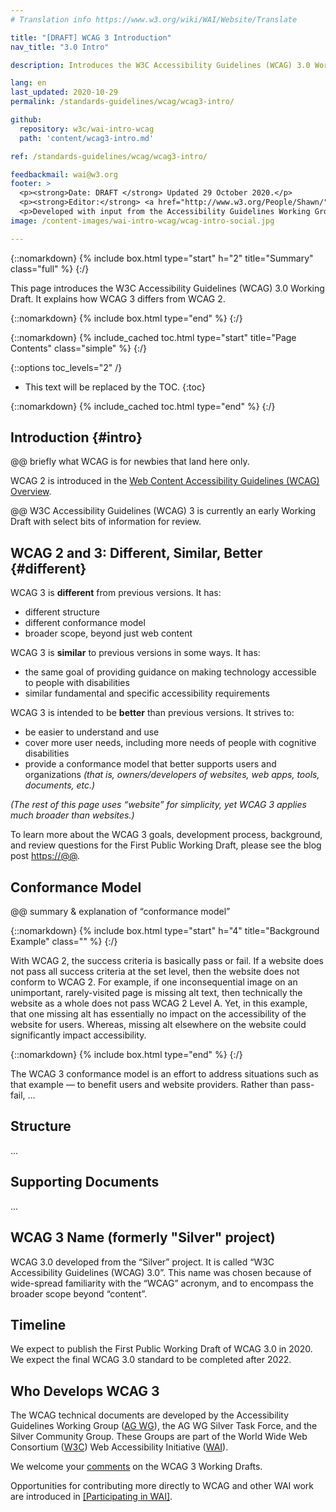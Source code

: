 ```yaml
---
# Translation info https://www.w3.org/wiki/WAI/Website/Translate

title: "[DRAFT] WCAG 3 Introduction"
nav_title: "3.0 Intro"

description: Introduces the W3C Accessibility Guidelines (WCAG) 3.0 Working Draft. WCAG documents explain how to make the web more accessible to people with disabilities.

lang: en
last_updated: 2020-10-29
permalink: /standards-guidelines/wcag/wcag3-intro/

github:
  repository: w3c/wai-intro-wcag
  path: 'content/wcag3-intro.md'

ref: /standards-guidelines/wcag/wcag3-intro/

feedbackmail: wai@w3.org
footer: >
  <p><strong>Date: DRAFT </strong> Updated 29 October 2020.</p>
  <p><strong>Editor:</strong> <a href="http://www.w3.org/People/Shawn/">Shawn Lawton Henry</a>. Contributors: Jeanne Spellman.</p>
  <p>Developed with input from the Accessibility Guidelines Working Group (<a href="https://www.w3.org/WAI/about/groups/agwg/">AG WG</a>), Silver Task Force and Community Group, and the Education and Outreach Working Group (<a href="https://www.w3.org/WAI/about/groups/eowg/">EOWG</a>).</p>
image: /content-images/wai-intro-wcag/wcag-intro-social.jpg

---
```


{::nomarkdown}
{% include box.html type="start" h="2" title="Summary" class="full" %}
{:/}

This page introduces the W3C Accessibility Guidelines (WCAG) 3.0 Working Draft. It explains how WCAG 3 differs from WCAG 2.

{::nomarkdown}
{% include box.html type="end" %}
{:/}

{::nomarkdown}
{% include_cached toc.html type="start" title="Page Contents" class="simple" %}
{:/}

{::options toc_levels="2" /}

-   This text will be replaced by the TOC.
{:toc}

{::nomarkdown}
{% include_cached toc.html type="end" %}
{:/}

## Introduction {#intro}

@@ briefly what WCAG is for newbies that land here only.

WCAG 2 is introduced in the [Web Content Accessibility Guidelines (WCAG) Overview](https://www.w3.org/WAI/standards-guidelines/wcag/).

@@ W3C Accessibility Guidelines (WCAG) 3 is currently an early Working Draft with select bits of information for review.

## WCAG 2 and 3: Different, Similar, Better {#different}

WCAG 3 is **different** from previous versions. It has:
* different structure
* different conformance model
* broader scope, beyond just web content

WCAG 3 is **similar** to previous versions in some ways. It has:
* the same goal of providing guidance on making technology accessible to people with disabilities
* similar fundamental and specific accessibility requirements

WCAG 3 is intended to be **better** than previous versions. It strives to:
* be easier to understand and use
* cover more user needs, including more needs of people with cognitive disabilities
* provide a conformance model that better supports users and organizations _(that is, owners/developers of websites, web apps, tools, documents, etc.)_

_(The rest of this page uses “website” for simplicity, yet WCAG 3 applies much broader than websites.)_

To learn more about the WCAG 3 goals, development process, background, and review questions for the First Public Working Draft, please see the blog post [https://@@]( @@title).

## Conformance Model

@@ summary & explanation of “conformance model”

{::nomarkdown}
{% include box.html type="start" h="4" title="Background Example" class="" %}
{:/}

With WCAG 2, the success criteria is basically pass or fail. If a website does not pass all success criteria at the set level, then the website does not conform to WCAG 2. For example, if one inconsequential image on an unimportant, rarely-visited page is missing alt text, then technically the website as a whole does not pass WCAG 2 Level A. Yet, in this example, that one missing alt has essentially no impact on the accessibility of the website for users. Whereas, missing alt elsewhere on the website could significantly impact accessibility.

{::nomarkdown}
{% include box.html type="end" %}
{:/}

The WCAG 3 conformance model is an effort to address situations such as that example &mdash; to benefit users and website providers. Rather than pass-fail, …

## Structure
...

## Supporting Documents
...

## WCAG 3 Name (formerly "Silver" project)

WCAG 3.0 developed from the “Silver” project. It is called “W3C Accessibility Guidelines (WCAG) 3.0”. This name was chosen because of wide-spread familiarity with the “WCAG” acronym, and to encompass the broader scope beyond “content”.

## Timeline

We expect to publish the First Public Working Draft of WCAG 3.0 in 2020. We expect the final WCAG 3.0 standard to be completed after 2022.

## Who Develops WCAG 3

The WCAG technical documents are developed by the Accessibility Guidelines Working Group ([AG WG](https://www.w3.org/WAI/GL/)), the AG WG Silver Task Force, and the Silver Community Group. These Groups are part of the World Wide Web Consortium ([W3C](http://www.w3.org)) Web Accessibility Initiative ([WAI](https://www.w3.org/WAI/)).

We welcome your [comments](/standards-guidelines/wcag/commenting/) on the WCAG 3 Working Drafts.

Opportunities for contributing more directly to WCAG and other WAI work are introduced in [[Participating in WAI]](/about/participating/).

